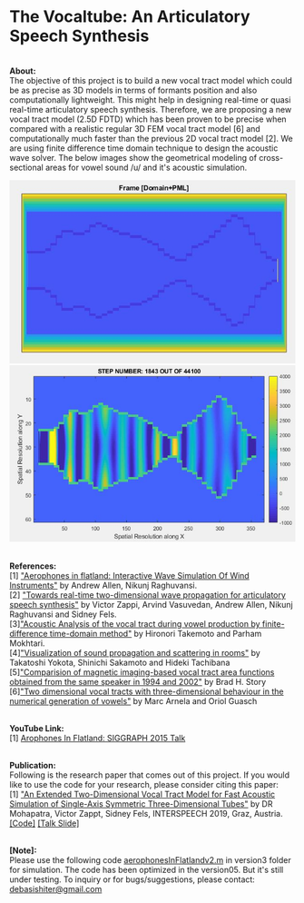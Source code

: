 # The Vocaltube: An Articulatory Speech Synthesis
<br><b>About:</b>
<br>The objective of this project is to build a new vocal tract model which could be as precise as 3D models in terms of formants position and also computationally lightweight. This might help in designing real-time or quasi real-time articulatory speech synthesis. Therefore, we are proposing a new vocal tract model (2.5D FDTD) which has been proven to be precise when compared with a realistic regular 3D FEM vocal tract model [6] and computationally much faster than the previous 2D vocal tract model [2]. We are using finite difference time domain technique to design the acoustic wave solver. The below images show the geometrical modeling of cross-sectional areas for vowel sound /u/ and it's acoustic simulation.

<img src="img/vowel_domain_plus_pml.JPG" width="625">
<img src="img/simulation_vowel_u.JPG" width="625">

<br><b>References: </b>
<br>[1] <a href ="https://dl.acm.org/citation.cfm?id=2767001">"Aerophones in flatland: Interactive Wave Simulation Of Wind Instruments"</a>  by Andrew Allen, Nikunj Raghuvansi. 
<br>[2] <a href = "https://asa.scitation.org/doi/abs/10.1121/2.0000395">"Towards real-time two-dimensional wave propagation for articulatory speech synthesis"</a> by Victor Zappi, Arvind Vasuvedan, Andrew Allen, Nikunj Raghuvansi and Sidney Fels.
<br>[3]<a href="https://asa.scitation.org/doi/full/10.1121/1.3502470">"Acoustic Analysis of the vocal tract during vowel production by finite-difference time-domain method"</a> by Hironori Takemoto and Parham Mokhtari.
<br>[4]<a href = "https://www.jstage.jst.go.jp/article/ast/23/1/23_1_40/_article/-char/ja/">"Visualization of sound propagation and scattering in rooms"</a> by Takatoshi Yokota, Shinichi Sakamoto and Hideki Tachibana
<br>[5]<a href="https://asa.scitation.org/doi/10.1121/1.2805683">"Comparision of magnetic imaging-based vocal tract area functions obtained from the same speaker in 1994 and 2002"</a> by Brad H. Story
<br>[6]<a href = "https://asa.scitation.org/doi/10.1121/1.4837221">"Two dimensional vocal tracts with three-dimensional behaviour in the numerical generation of vowels"</a> by Marc Arnela and Oriol Guasch

<br><b>YouTube Link: </b>
<br>[1] <a href = "https://www.youtube.com/watch?v=0wqWfBbIQtg">Arophones In Flatland: SIGGRAPH 2015 Talk</a>

<br><b>Publication:</b>
<br>Following is the research paper that comes out of this project. If you would like to use the code for your research, please consider citing this paper:
<br>[1] <a href="https://www.isca-speech.org/archive/Interspeech_2019/abstracts/1764.html">"An Extended Two-Dimensional Vocal Tract Model for Fast Acoustic Simulation of Single-Axis Symmetric Three-Dimensional Tubes"</a> by DR Mohapatra, Victor Zappt, Sidney Fels, INTERSPEECH 2019, Graz, Austria. [[Code]](https://github.com/Debasishray19/vocaltube-speech-synthesis/tree/master/version03) [[Talk Slide]](https://github.com/Debasishray19/vocaltube-speech-synthesis/blob/master/Interspeech2019%20Presentation/Interspeech%202019%20Presentation.pptx)


<br><b>[Note]:</b>
<br> Please use the following code <u>aerophonesInFlatlandv2.m</u> in version3 folder for simulation. The code has been optimized in the version05. But it's still under testing. To inquiry or for bugs/suggestions, please contact: debasishiter@gmail.com
 
